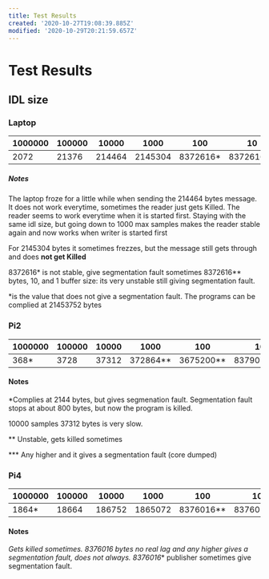 ```yaml
---
title: Test Results
created: '2020-10-27T19:08:39.885Z'
modified: '2020-10-29T20:21:59.657Z'
---
```


# Test Results

## IDL size
### Laptop
| 1000000 | 100000 | 10000 | 1000 | 100 | 10 | 1 |
| ------- | ------ | ----- | ---- | --- | -- | - |
| 2072    | 21376  | 214464 | 2145304 | 8372616* | 8372616** | 8372616** |


##### Notes
The laptop froze for a little while when sending the 214464 bytes message. It does not work everytime, sometimes the reader just gets Killed. The reader seems to work everytime when it is started first.
Staying with the same idl size, but going down to 1000 max samples makes the reader stable again and now works when writer is started first

For 2145304 bytes it sometimes frezzes, but the message still gets through and does **not get Killed**

8372616* is not stable, give segmentation fault sometimes
8372616** bytes, 10, and 1 buffer size: its very unstable still giving segmentation fault.

*is the value that does not give a segmentation fault. The programs can be complied at 21453752 bytes

### Pi2
| 1000000 | 100000 | 10000 | 1000 | 100 | 10 | 1 |
| ------- | ------ | ----- | ---- | --- | -- | - |
| 368* | 3728 | 37312 | 372864** | 3675200** | 8379072*** | 8379072*** |

#### Notes
*Complies at 2144 bytes, but gives segmenation fault. Segmentation fault stops at about 800 bytes, but now the program is killed.

10000 samples 37312 bytes is very slow.

** Unstable, gets killed sometimes

*** Any higher and it gives a segmentation fault (core dumped)

### Pi4
| 1000000 | 100000 | 10000 | 1000 | 100 | 10 | 1 |
| ------- | ------ | ----- | ---- | --- | -- | - |
| 1864*  | 18664 | 186752 | 1865072 | 8376016** | 8376016** | 8376016** |

#### Notes
*Gets killed sometimes.
8376016 bytes no real lag and any higher gives a segmentation fault, does not always.
8376016** publisher sometimes give segmentation fault.
